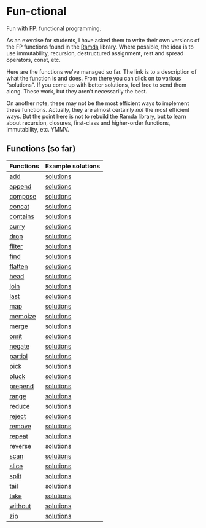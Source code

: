 # Fun-ctional

Fun with FP: functional programming.

As an exercise for students, I have asked them to write their own versions of the FP functions found in the [Ramda](http://ramdajs.com/docs/) library. Where possible, the idea is to use immutability, recursion, destructured assignment, rest and spread operators, const, etc.

Here are the functions we've managed so far. The link is to a description of what the function is and does. From there you can click on to various "solutions". If you come up with better solutions, feel free to send them along. These work, but they aren't necessarily the best.

On another note, these may not be the most efficient ways to implement these functions. Actually, they are almost certainly *not* the most efficient ways. But the point here is not to rebuild the Ramda library, but to learn about recursion, closures, first-class and higher-order functions, immutability, etc. YMMV.

## Functions (so far)

| Functions                        | Example solutions                    |
|----------------------------------|--------------------------------------|
| [add](./add/README.md)           | [solutions](./add/solutions.md)      |
| [append](./append/README.md)     | [solutions](./append/solutions.md)   |
| [compose](./compose/README.md)   | [solutions](./compose/solutions.md)  |
| [concat](./concat/README.md)     | [solutions](./concat/solutions.md)   |
| [contains](./contains/README.md) | [solutions](./contains/solutions.md) |
| [curry](./curry/README.md)       | [solutions](./curry/solutions.md)    |
| [drop](./drop/README.md)         | [solutions](./drop/solutions.md)     |
| [filter](./filter/README.md)     | [solutions](./filter/solutions.md)   |
| [find](./find/README.md)         | [solutions](./find/solutions.md)     |
| [flatten](./flatten/README.md)   | [solutions](./flatten/solutions.md)  |
| [head](./head/README.md)         | [solutions](./head/solutions.md)     |
| [join](./join/README.md)         | [solutions](./join/solutions.md)     |
| [last](./last/README.md)         | [solutions](./last/solutions.md)     |
| [map](./map/README.md)           | [solutions](./map/solutions.md)      |
| [memoize](./memoize/README.md)   | [solutions](./memoize/solutions.md)  |
| [merge](./merge/README.md)       | [solutions](./merge/solutions.md)    |
| [omit](./omit/README.md)         | [solutions](./omit/solutions.md)     |
| [negate](./negate/README.md)     | [solutions](./negate/solutions.md)   |
| [partial](./partial/README.md)   | [solutions](./partial/solutions.md)  |
| [pick](./pick/README.md)         | [solutions](./pick/solutions.md)     |
| [pluck](./pluck/README.md)       | [solutions](./pluck/solutions.md)    |
| [prepend](./prepend/README.md)   | [solutions](./prepend/solutions.md)  |
| [range](./range/README.md)       | [solutions](./range/solutions.md)    |
| [reduce](./reduce/README.md)     | [solutions](./reduce/solutions.md)   |
| [reject](./reject/README.md)     | [solutions](./reject/solutions.md)   |
| [remove](./remove/README.md)     | [solutions](./remove/solutions.md)   |
| [repeat](./repeat/README.md)     | [solutions](./repeat/solutions.md)   |
| [reverse](./reverse/README.md)   | [solutions](./reverse/solutions.md)  |
| [scan](./scan/README.md)         | [solutions](./scan/solutions.md)     |
| [slice](./slice/README.md)       | [solutions](./slice/solutions.md)    |
| [split](./split/README.md)       | [solutions](./split/solutions.md)    |
| [tail](./tail/README.md)         | [solutions](./tail/solutions.md)     |
| [take](./take/README.md)         | [solutions](./take/solutions.md)     |
| [without](./without/README.md)   | [solutions](./without/solutions.md)  |
| [zip](./zip/README.md)           | [solutions](./zip/solutions.md)      |
